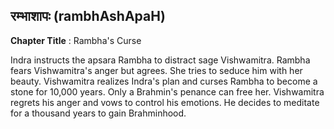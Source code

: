 ## रम्भाशापः (rambhAshApaH)
**Chapter Title** : Rambha's Curse

Indra instructs the apsara Rambha to distract sage Vishwamitra. Rambha fears Vishwamitra's anger but agrees. She tries to seduce him with her beauty. Vishwamitra realizes Indra's plan and curses Rambha to become a stone for 10,000 years. Only a Brahmin's penance can free her. Vishwamitra regrets his anger and vows to control his emotions. He decides to meditate for a thousand years to gain Brahminhood.